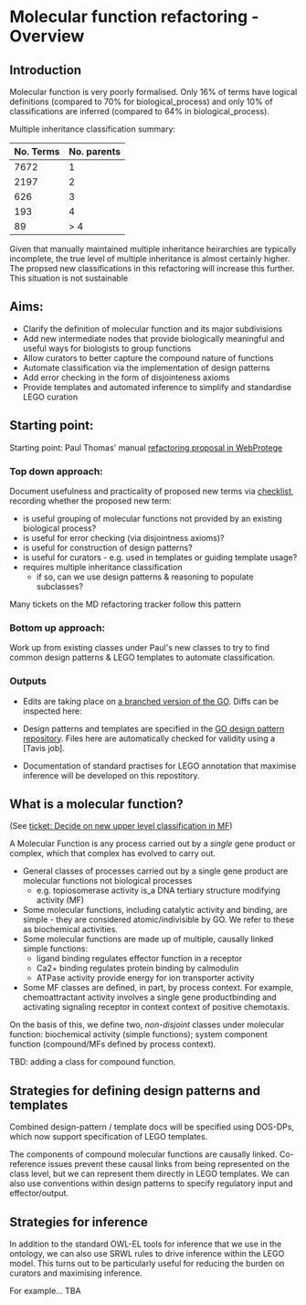 # Molecular function refactoring - Overview

## Introduction

Molecular function is very poorly formalised.  Only 16% of terms have logical definitions (compared to 70% for biological_process) and only 10% of classifications are inferred (compared to 64% in biological_process).  

Multiple inheritance classification summary:

| No. Terms | No. parents | 
|-----------|-------------|
| 7672 | 1 |
| 2197 | 2 |
| 626  | 3 |
| 193 | 4 |
| 89  | > 4 |

Given that manually maintained multiple inheritance heirarchies are typically incomplete, the true level of multiple inheritance is almost certainly higher.  The propsed new classifications in this refactoring will increase this further.  This situation is not sustainable 


## Aims:

- Clarify the definition of molecular function and its major subdivisions
- Add new intermediate nodes that provide biologically meaningful and useful ways for biologists to group functions 
- Allow curators to better capture the compound nature of functions
- Automate classification via the implementation of design patterns
- Add error checking in the form of disjointeness axioms
- Provide templates and automated inference to simplify and standardise LEGO curation

## Starting point:

Starting point: Paul Thomas' manual [refactoring proposal in WebProtege]((https://webprotege.stanford.edu/#Edit:projectId=ea132f81-760a-43f2-b5a9-fbe763bb7eed))

### Top down approach:

Document usefulness and practicality of proposed new terms via [checklist](), recording whether the proposed new term:

* is useful grouping of molecular functions not provided by an existing biological process? 
* is useful for error checking (via disjointness axioms)?
* is useful for construction of design patterns?
* is useful for curators  - e.g. used in templates or guiding template usage?
* requires multiple inheritance classification
  * if so, can we use design patterns & reasoning to populate subclasses?

Many tickets on the MD refactoring tracker follow this pattern

### Bottom up approach: 

Work up from existing classes under Paul's new classes to try to find common design patterns & LEGO templates to automate classification.

### Outputs

* Edits are taking place on [a branched version of the GO](). Diffs can be inspected here: 

* Design patterns and templates are specified in the [GO design pattern repository](). Files here are automatically checked for validity using a [Tavis job].

* Documentation of standard practises for LEGO annotation that maximise inference will be developed on this repostitory.

## What is a molecular function?

(See [ticket: Decide on new upper level classification in MF](https://github.com/geneontology/molecular_function_refactoring/issues/27))

A Molecular Function is any process carried out by a *single* gene product or complex, which that complex has evolved to carry out.

* General classes of processes carried out by a single gene product are molecular functions not biological processes
   * e.g. topiosomerase activity is_a DNA tertiary structure modifying activity (MF)
* Some molecular functions, including catalytic activity and binding, are simple - they are considered atomic/indivisible by GO.  We refer to these as biochemical activities.
* Some molecular functions are made up of multiple, causally linked simple functions: 
   * ligand binding regulates effector function in a receptor
   * Ca2+ binding regulates protein binding by calmodulin
   * ATPase activity provide energy for ion transporter activity
* Some MF classes are defined, in part, by process context.  For example, chemoattractant activity involves a single gene productbinding and activating signaling receptor in context context of positive chemotaxis.

On the basis of this, we define two, *non-disjoint* classes under molecular function: biochemical activity (simple functions); system component function (compound/MFs defined by process context).

TBD: adding a class for compound function.

## Strategies for defining design patterns and templates

Combined design-pattern / template docs will be specified using DOS-DPs, which now support specification of LEGO templates.

The components of compound molecular functions are causally linked.  Co-reference issues prevent these causal links from being represented on the class level, but we can represent them directly in LEGO templates.  We can also use conventions within design patterns to specify regulatory input and effector/output.

## Strategies for inference

In addition to the standard OWL-EL tools for inference that we use in the ontology, we can also use SRWL rules to drive inference within the LEGO model. This turns out to be particularly useful for reducing the burden on curators and maximising inference.

For example... TBA




